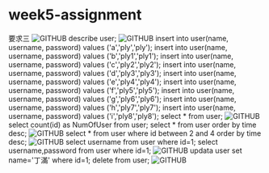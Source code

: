 # week5-assignment
要求三
![GITHUB](https://chan-yang2020.github.io/week5-assignment/database&table.png)
describe user;
![GITHUB](https://chan-yang2020.github.io/week5-assignment/describe_table.png)
insert into user(name, username, password) values ('a','ply','ply');
insert into user(name, username, password) values ('b','ply1','ply1');
insert into user(name, username, password) values ('c','ply2','ply2');
insert into user(name, username, password) values ('d','ply3','ply3');
insert into user(name, username, password) values ('e','ply4','ply4');
insert into user(name, username, password) values ('f','ply5','ply5');
insert into user(name, username, password) values ('g','ply6','ply6');
insert into user(name, username, password) values ('h','ply7','ply7');
insert into user(name, username, password) values ('i','ply8','ply8');
select * from user;
![GITHUB](https://chan-yang2020.github.io/week5-assignment/insert.png)
select count(id) as NumOfUser from user;
select * from user order by time desc;
![GITHUB](https://chan-yang2020.github.io/week5-assignment/count&order.png)
select * from user where id between 2 and 4 order by time desc;
![GITHUB](https://chan-yang2020.github.io/week5-assignment/between&order.png)
select username from user where id=1;
select username,password from user where id=1;
![GITHUB](https://chan-yang2020.github.io/week5-assignment/select_username&password.png)
updata user set name='丁滿' where id=1;
delete from user;
![GITHUB](https://chan-yang2020.github.io/week5-assignment/update&delete.png)

